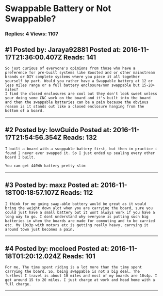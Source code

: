 # Swappable Battery or Not Swappable?

### Replies: 4 Views: 1107

## \#1 Posted by: Jaraya92881 Posted at: 2016-11-17T21:36:00.407Z Reads: 141

```
So just curious of everyone's opinions from those who have a preference for pre-built systems like Boosted and or other mainstream brands or DIY complete systems where you piece it all together yourself by part. Would you rather have a Swappable battery at 12 or less miles range or a full battery enclosure/non swappable but 15-20+ miles?  
I find the closed enclosures are cool but they don't look sweet unless your doing some CNC work on the board and it's built into the board and then the swappable batteries can be a pain because the obvious reason is it stands out like a closed enclosure hanging from the bottom of a board.
```

---
## \#2 Posted by: lowGuido Posted at: 2016-11-17T21:54:56.354Z Reads: 132

```
I built a board with a swappable battery first, but then in practice i found I never ever swapped it. So I just ended up sealing every other board I built.

You can get 440Wh battery pretty slim
```

---
## \#3 Posted by: maxz Posted at: 2016-11-18T00:18:57.107Z Reads: 112

```
I think for me going swap-able battery would be great as it would bring the weight down alot when you are carrying the board, sure you could just have a small battery but it wont always work if you have a long way to go. I dont understand why everyone is putting such big batteries in when the boards are made for commuting and to be carried etc. My 10s3p with motors etc is getting really heavy, carrying it around town just becomes a pain.
```

---
## \#4 Posted by: mccloed Posted at: 2016-11-18T01:20:12.024Z Reads: 101

```
For me, The time spent riding is a lot more than the time spent carrying the board. So, being swappable is not a big deal. The furthest I travel is about 10 miles and most of my boards are 10s4p. I get around 15 to 20 miles. I just charge at work and head home with a full charge.
```

---
